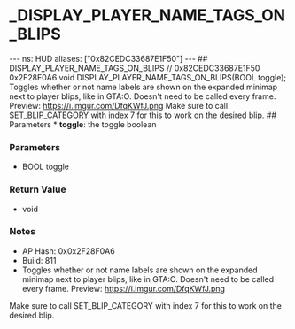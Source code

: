 # _DISPLAY_PLAYER_NAME_TAGS_ON_BLIPS

--- ns: HUD aliases: ["0x82CEDC33687E1F50"] --- ## DISPLAY_PLAYER_NAME_TAGS_ON_BLIPS  // 0x82CEDC33687E1F50 0x2F28F0A6 void DISPLAY_PLAYER_NAME_TAGS_ON_BLIPS(BOOL toggle);  Toggles whether or not name labels are shown on the expanded minimap next to player blips, like in GTA:O. Doesn't need to be called every frame. Preview: https://i.imgur.com/DfqKWfJ.png Make sure to call SET_BLIP_CATEGORY with index 7 for this to work on the desired blip.  ## Parameters * **toggle**: the toggle boolean

### Parameters
* BOOL toggle

### Return Value
* void

### Notes
* AP Hash: 0x0x2F28F0A6
* Build: 811
* Toggles whether or not name labels are shown on the expanded minimap next to player blips, like in GTA:O.
Doesn't need to be called every frame.
Preview: https://i.imgur.com/DfqKWfJ.png

Make sure to call SET_BLIP_CATEGORY with index 7 for this to work on the desired blip.

